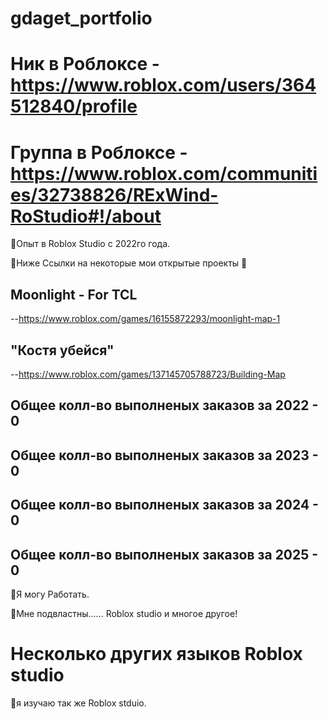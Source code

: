 # gdaget_portfolio

# Ник в Роблоксе - https://www.roblox.com/users/364512840/profile
# Группа в Роблоксе - https://www.roblox.com/communities/32738826/RExWind-RoStudio#!/about

💌Опыт в Roblox Studio с 2022го года.

💌Ниже Ссылки на некоторые мои открытые проекты 🔽


## Moonlight - For TCL
--https://www.roblox.com/games/16155872293/moonlight-map-1

## "Костя убейся"
--https://www.roblox.com/games/137145705788723/Building-Map

## Общее колл-во выполненых заказов за 2022 - 0
## Общее колл-во выполненых заказов за 2023 - 0
## Общее колл-во выполненых заказов за 2024 - 0
## Общее колл-во выполненых заказов за 2025 - 0

💌Я могу Работать.

💌Мне подвластны...... Roblox studio и многое другое!

# Несколько других языков Roblox studio 
💌я изучаю так же Roblox stduio.
